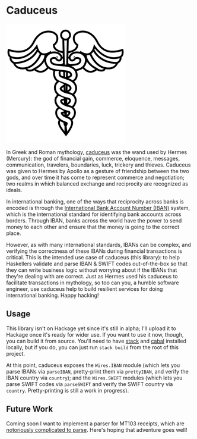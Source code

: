# Caduceus

![Caduceus](/assets/caduceus.png)

In Greek and Roman mythology, [caduceus](https://en.wikipedia.org/wiki/Caduceus) was the wand used by Hermes (Mercury): the god of financial gain, commerce, eloquence, messages, communication, travelers, boundaries, luck, trickery and thieves.  Caduceus was given to Hermes by Apollo as a gesture of friendship between the two gods, and over time it has come to represent commerce and negotiation; two realms in which balanced exchange and reciprocity are recognized as ideals.  

In international banking, one of the ways that reciprocity across banks is encoded is through the [International Bank Account Number (IBAN)](https://en.wikipedia.org/wiki/International_Bank_Account_Number) system, which is the international standard for identifying bank accounts across borders.  Through IBAN, banks across the world have the power to send money to each other and ensure that the money is going to the correct place.  

However, as with many international standards, IBANs can be complex, and verifying the correctness of these IBANs during financial transactions is critical.  This is the intended use case of caduceus (this library): to help Haskellers validate and parse IBAN & SWIFT codes out-of-the-box so that they can write business logic without worrying about if the IBANs that they're dealing with are correct.  Just as Hermes used his caduceus to facilitate transactions in mythology, so too can you, a humble software engineer, use caduceus help to build resilient services for doing international banking.  Happy hacking!

## Usage

This library isn't on Hackage yet since it's still in alpha; I'll upload it to Hackage once it's ready for wider use.  If you want to use it now, though, you can build it from source.  You'll need to have [stack](https://docs.haskellstack.org/en/stable/README/) and [cabal](https://www.haskell.org/cabal/) installed locally, but if you do, you can just run `stack build` from the root of this project.  

At this point, caduceus exposes the `Wires.IBAN` module (which lets you parse IBANs via `parseIBAN`, pretty-print them via `prettyIBAN`, and verify the IBAN country via `country`); and the `Wires.SWIFT` modules (which lets you parse SWIFT codes via `parseSWIFT` and verify the SWIFT country via `country`.  Pretty-printing is still a work in progress).

## Future Work

Coming soon I want to implement a parser for MT103 receipts, which are [notoriously complicated to parse](https://www.immagic.com/eLibrary/ARCHIVES/GENERAL/IONA_IE/I070510D.pdf).  Here's hoping that adventure goes well!
